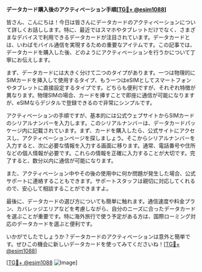 **データカード購入後のアクティベーション手順[[TG💪+ @esim1088](https://t.me/s/esim1088)]**

皆さん、こんにちは！今日は皆さんにデータカードのアクティベーションについて詳しくお話しします。特に、最近ではスマホやタブレットだけでなく、さまざまなデバイスで利用できるデータカードが注目されています。データカードとは、いわばモバイル通信を実現するための重要なアイテムです。この記事では、データカードを購入した後、どのようにアクティベーションを行うかについて丁寧にお伝えします。

まず、データカードには大きく分けて二つのタイプがあります。一つは物理的にSIMカードを挿入して使用するタイプ、もう一つはeSIMとしてスマートフォンやタブレットに直接設定するタイプです。どちらも便利ですが、それぞれ特徴が異なります。物理SIMの場合、カードを挿すことで即座に通信が可能になりますが、eSIMならデジタルで登録できるので非常にシンプルです。

アクティベーションの手順ですが、基本的には公式ウェブサイトからSIMカードのシリアルナンバーを入力します。このシリアルナンバーは、データカードパッケージ内に記載されています。まず、カードを購入したら、公式サイトにアクセスし、アクティベーションページを探しましょう。そこからシリアルナンバーを入力すると、次に必要な情報を入力する画面に移ります。通常、電話番号や住所などの個人情報が必要です。これらの情報を正確に入力することが大切です。完了すると、数分以内に通信が可能になります。

また、アクティベーション中やその後の使用中に何か問題が発生した場合、公式サポートに連絡することもできます。サポートスタッフは親切に対応してくれるので、安心して相談することができますよ。

最後に、データカードの選び方についても簡単に触れます。通信速度や料金プラン、カバレッジエリアなどを考慮しながら、自分のニーズに合ったデータカードを選ぶことが重要です。特に海外旅行で使う予定がある方は、国際ローミング対応のデータカードを選ぶと便利です。

いかがでしたでしょうか？データカードのアクティベーションは意外と簡単です。ぜひこの機会に新しいデータカードを使ってみてくださいね！[[TG💪+ @esim1088](https://t.me/s/esim1088)]

[[TG💪+ @esim1088](https://t.me/s/esim1088) ![Image](https://i.postimg.cc/Y0z9fWf4/image.png)]